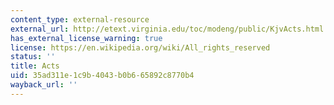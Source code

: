 ```yaml
---
content_type: external-resource
external_url: http://etext.virginia.edu/toc/modeng/public/KjvActs.html
has_external_license_warning: true
license: https://en.wikipedia.org/wiki/All_rights_reserved
status: ''
title: Acts
uid: 35ad311e-1c9b-4043-b0b6-65892c8770b4
wayback_url: ''
---
```

